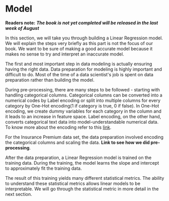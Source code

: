 # Model

**Readers note:** _**The book is not yet completed will be released in the last week of August**_

In this section, we will take you through building a Linear Regression model. We will explain the steps very briefly as this part is not the focus of our book. We want to be sure of making a good accurate model because it makes no sense to try and interpret an inaccurate model.

The first and most important step in data modeling is actually ensuring having the right data. Data preparation for modeling is highly important and difficult to do. Most of the time of a data scientist's job is spent on data preparation rather than building the model.

During pre-processing, there are many steps to be followed - starting with handling categorical columns. Categorical columns can be converted into a numerical codes by Label encoding or split into multiple columns for every category by One-Hot encoding\(1 if category is true, 0 if false\). In One-Hot encoding, we create dummy variables for each category in the column and it leads to an increase in feature space. Label encoding, on the other hand, converts categorical text data into model-understandable numerical data. To know more about the encoding refer to this [link](https://towardsdatascience.com/understanding-feature-engineering-part-2-categorical-data-f54324193e63). 

For the Insurance Premium data set, the data preparation involved encoding the categorical columns and scaling the data. **Link to see how we did pre-processing**.

After the data preparation, a Linear Regression model is trained on the training data. During the training, the model learns the slope and intercept to approximately fit the training data.

The result of this training yields many different statistical metrics. The ability to understand these statistical metrics allows linear models to be interpretable. We will go through the statistical metric in more detail in the next section. 

